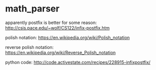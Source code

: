 # math_parser

apparently postfix is better for some reason:
http://csis.pace.edu/~wolf/CS122/infix-postfix.htm

polish notation:
https://en.wikipedia.org/wiki/Polish_notation

reverse polish notation:
https://en.wikipedia.org/wiki/Reverse_Polish_notation

python code:
http://code.activestate.com/recipes/228915-infixpostfix/

